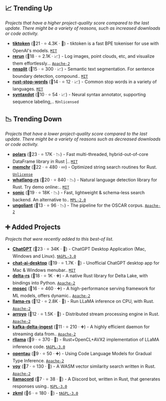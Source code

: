 ## 📈 Trending Up

_Projects that have a higher project-quality score compared to the last update. There might be a variety of reasons, such as increased downloads or code activity._

- <b><a href="https://github.com/openai/tiktoken">tiktoken</a></b> (🥇21 ·  ⭐ 4.3K · 🐣) - tiktoken is a fast BPE tokeniser for use with OpenAI's models. <code><a href="http://bit.ly/34MBwT8">MIT</a></code>
- <b><a href="https://github.com/rerun-io/rerun">rerun</a></b> (🥈18 ·  ⭐ 2.1K · 📈) - Log images, point clouds, etc, and visualize them effortlessly... <code><a href="http://bit.ly/3nYMfla">Apache-2</a></code>
- <b><a href="https://github.com/bminixhofer/nnsplit">nnsplit</a></b> (🥈15 ·  ⭐ 300 · 📈) - Semantic text segmentation. For sentence boundary detection, compound.. <code><a href="http://bit.ly/34MBwT8">MIT</a></code>
- <b><a href="https://github.com/cmccomb/rust-stop-words">rust-stop-words</a></b> (🥈14 ·  ⭐ 12 · 📈) - Common stop words in a variety of languages. <code><a href="http://bit.ly/34MBwT8">MIT</a></code>
- <b><a href="https://github.com/tensordot/syntaxdot">syntaxdot</a></b> (🥉10 ·  ⭐ 54 · 📈) - Neural syntax annotator, supporting sequence labeling,.. <code>❗Unlicensed</code>

## 📉 Trending Down

_Projects that have a lower project-quality score compared to the last update. There might be a variety of reasons such as decreased downloads or code activity._

- <b><a href="https://github.com/pola-rs/polars">polars</a></b> (🥈23 ·  ⭐ 17K · 📉) - Fast multi-threaded, hybrid-out-of-core DataFrame library in Rust |.. <code><a href="http://bit.ly/34MBwT8">MIT</a></code>
- <b><a href="https://github.com/BurntSushi/memchr">memchr</a></b> (🥇22 ·  ⭐ 480 · 💤) - Optimized string search routines for Rust. <code><a href="http://bit.ly/3rvuUlR">Unlicense</a></code>
- <b><a href="https://github.com/greyblake/whatlang-rs">whatlang-rs</a></b> (🥇20 ·  ⭐ 840 · 📉) - Natural language detection library for Rust. Try demo online:.. <code><a href="http://bit.ly/34MBwT8">MIT</a></code>
- <b><a href="https://github.com/valeriansaliou/sonic">sonic</a></b> (🥈19 ·  ⭐ 18K · 📉) - Fast, lightweight & schema-less search backend. An alternative to.. <code><a href="http://bit.ly/3postzC">MPL-2.0</a></code>
- <b><a href="https://github.com/oscar-project/ungoliant">ungoliant</a></b> (🥈13 ·  ⭐ 96 · 📉) - The pipeline for the OSCAR corpus. <code><a href="http://bit.ly/3nYMfla">Apache-2</a></code>

## ➕ Added Projects

_Projects that were recently added to this best-of list._

- <b><a href="https://github.com/lencx/ChatGPT">ChatGPT</a></b> (🥇23 ·  ⭐ 34K · 🐣) - ChatGPT Desktop Application (Mac, Windows and Linux). <code><a href="http://bit.ly/3pwmjO5">❗️AGPL-3.0</a></code>
- <b><a href="https://github.com/sonnylazuardi/chat-ai-desktop">chat-ai-desktop</a></b> (🥈19 ·  ⭐ 1.7K · 🐣) - Unofficial ChatGPT desktop app for Mac & Windows menubar.. <code><a href="http://bit.ly/34MBwT8">MIT</a></code>
- <b><a href="https://github.com/delta-io/delta-rs">delta-rs</a></b> (🥉18 ·  ⭐ 1K · ➕) - A native Rust library for Delta Lake, with bindings into Python. <code><a href="http://bit.ly/3nYMfla">Apache-2</a></code>
- <b><a href="https://github.com/mosecorg/mosec">mosec</a></b> (🥇16 ·  ⭐ 460 · ➕) - A high-performance serving framework for ML models, offers dynamic.. <code><a href="http://bit.ly/3nYMfla">Apache-2</a></code>
- <b><a href="https://github.com/rustformers/llama-rs">llama-rs</a></b> (🥈12 ·  ⭐ 2.8K · 🐣) - Run LLaMA inference on CPU, with Rust. <code><a href="http://bit.ly/3nYMfla">Apache-2</a></code>
- <b><a href="https://github.com/ArroyoSystems/arroyo">arroyo</a></b> (🥉12 ·  ⭐ 1.5K · 🐣) - Distributed stream processing engine in Rust. <code><a href="http://bit.ly/3nYMfla">Apache-2</a></code>
- <b><a href="https://github.com/delta-io/kafka-delta-ingest">kafka-delta-ingest</a></b> (🥉11 ·  ⭐ 210 · ➕) - A highly efficient daemon for streaming data from.. <code><a href="http://bit.ly/3nYMfla">Apache-2</a></code>
- <b><a href="https://github.com/Noeda/rllama">rllama</a></b> (🥉9 ·  ⭐ 370 · 🐣) - Rust+OpenCL+AVX2 implementation of LLaMA inference code. <code><a href="http://bit.ly/3pwmjO5">❗️AGPL-3.0</a></code>
- <b><a href="https://github.com/GammaTauAI/opentau">opentau</a></b> (🥉9 ·  ⭐ 50 · ➕) - Using Code Language Models for Gradual Type Inference. <code><a href="http://bit.ly/3nYMfla">Apache-2</a></code>
- <b><a href="https://github.com/tantaraio/voy">voy</a></b> (🥉7 ·  ⭐ 130 · 🐣) - A WASM vector similarity search written in Rust. <code><a href="http://bit.ly/3nYMfla">Apache-2</a></code>
- <b><a href="https://github.com/rustformers/llamacord">llamacord</a></b> (🥉7 ·  ⭐ 38 · 🐣) - A Discord bot, written in Rust, that generates responses using.. <code><a href="http://bit.ly/2M0xdwT">❗️GPL-3.0</a></code>
- <b><a href="https://github.com/ddkang/zkml">zkml</a></b> (🥉6 ·  ⭐ 180 · 🐣) -  <code><a href="http://bit.ly/3pwmjO5">❗️AGPL-3.0</a></code>

